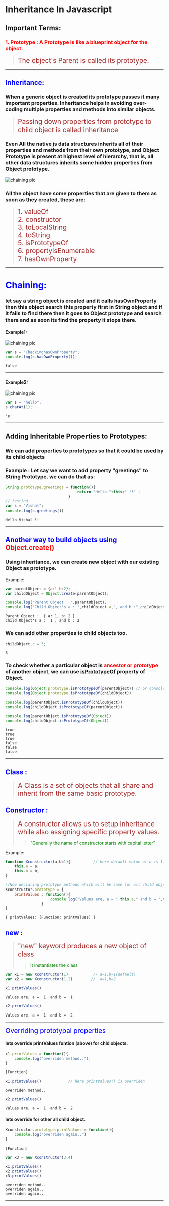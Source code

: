 
# Inheritance In Javascript 

## Important Terms:

### <span style="color:red;">1. Prototype : A Prototype is like a blueprint object for the object. </span>
> <span style="color:brown;font-size:1.5em">The object's Parent is called its prototype.</span>


___

## <span style="color:blue;font-size:1em">Inheritance:</span>

### **When a generic object is created its prototype passes it many important properties. Inheritance helps in avoiding over-coding multiple properties and methods into similar objects.**
> <span style="color:brown;font-size:1.5em">Passing down properties from prototype to child object is called inheritance</span>


### Even All the native js data structures inherits all of their properties and methods from their own prototype, and Object Prototype is present at highest level of hierarchy, that is, all other data structures inherits some hidden properties from Object prototype.

![chaining pic](./img/img3.png "chaining")

### All the object have some properties that are given to them as soon as they created, these are:

> <a name="valueOf"></a><span style="color:brown;font-size:1.5em">1. valueOf</span><br>
> <a name="constructor"></a><span style="color:brown;font-size:1.5em">2. constructor</span><br>
> <a name="toLocalString"></a><span style="color:brown;font-size:1.5em">3. toLocalString</span><br>
> <a name="toString"></a><span style="color:brown;font-size:1.5em">4. toString</span><br>
> <a name="isPrototypeOf"></a><span style="color:brown;font-size:1.5em">5. isPrototypeOf</span><br>
> <a name="propertyIsEnumerable"></a><span style="color:brown;font-size:1.5em">6. propertyIsEnumerable</span><br>
> <a name="hasOwnProperty"></a><span style="color:brown;font-size:1.5em">7. hasOwnProperty</span><br>

______

# <span style="color:blue;font-size:1em">Chaining:</span>

### let say a string object is created and it calls **hasOwnProperty** then this object search this property first in String object  and if it fails to find there then it goes to Object prototype and search there and as soon its find the property it stops there.


#### Example1:
![chaining pic](./img/img1.png "chaining")


```javascript
var s = "CheckinghasOwnProperty";
console.log(s.hasOwnProperty());
```

    false
    

---
#### Example2:
![chaining pic](./img/img2.png "chaining")


```javascript
var s = "hello";
s.charAt(1);
```




    'e'



---

## Adding Inheritable Properties to Prototypes:

### We can add properties to prototypes so that it could be used by its child objects

### Example : Let say we want to add property "greetings" to String Prototype. we can do that as:


```javascript
String.prototype.greetings = function(){
                                return "Hello "+this+" !!" ; 
                            }
// testing
var s = "Vishal";
console.log(s.greetings())
```

    Hello Vishal !!
    

---

## <span style="color:blue;">Another way to build objects using</span> <span style="color:red;">Object.create()</span>

### Using inheritance, we can create new object with our existing Object as prototype.
Example:


```javascript
var parentObject = {a:1,b:2};
var childObject = Object.create(parentObject);

console.log("Parent Object : ",parentObject);
console.log("Child Object's a : ",childObject.a,", and b :",childObject.b);
```

    Parent Object :  { a: 1, b: 2 }
    Child Object's a :  1 , and b : 2
    

### We can add other properties to child objects too.


```javascript
childObject.c = 3;
```




    3



### To check whether a particular object is <span style="color:red;">ancestor or prototype </span> of another object, we can use  [isPrototypeOf](#isPrototypeOf)  property of Object.


```javascript
console.log(Object.prototype.isPrototypeOf(parentObject)) // or console.log(Object.isPrototypeOf(parentObject))
console.log(Object.prototype.isPrototypeOf(childObject))

console.log(parentObject.isPrototypeOf(childObject))
console.log(childObject.isPrototypeOf(parentObject))

console.log(parentObject.isPrototypeOf(Object))
console.log(childObject.isPrototypeOf(Object))
```

    true
    true
    true
    false
    false
    false
    

---
## <span style="color:blue;">Class :</span> 
> <span style="color:brown;font-size:1.5em">A Class is a set of objects that all share and inherit from the same basic prototype.</span>

## <span style="color:blue;">Constructor :</span> 
> <span style="color:brown;font-size:1.5em">A constructor allows us to setup inheritance while also assigning specific property values.</span>
>> <span style="color:green;font-size:1em">"Generally the name of constructor starts with capital letter"</span>

Example:


```javascript
function Xconstructor(a,b=1){          // here default value of b is 1.
    this.a = a;
    this.b = b;
}

//Now declaring prototype methods which will be same for all child objects:
Xconstructor.prototype = {
    printValues : function(){
                    console.log("Values are, a = ",this.a," and b = ",this.b);
                }
}
```




    { printValues: [Function: printValues] }



## <span style="color:blue;">new :</span> 
> <span style="color:brown;font-size:1.5em">"new" keyword produces a new object of class</span>
>> <span style="color:green;font-size:1em">It instantiates the class</span>


```javascript
var x1 = new Xconstructor(1)           // a=1,b=1(default)
var x2 = new Xconstructor(1,2)        //  a=1,b=2

x1.printValues()
```

    Values are, a =  1  and b =  1
    


```javascript
x2.printValues()
```

    Values are, a =  1  and b =  2
    

---

<span style="color:blue;font-size:1.5em">Overriding prototypal properties</span>

#### lets override printValues funtion (above) for chld objects.


```javascript
x1.printValues = function(){
    console.log("overriden method..");
}
```




    [Function]




```javascript
x1.printValues()            // here printValues() is overriden
```

    overriden method..
    


```javascript
x2.printValues()
```

    Values are, a =  1  and b =  2
    

#### lets override for other all child object.


```javascript
Xconstructor.prototype.printValues = function(){
    console.log("overriden again..")
}
```




    [Function]




```javascript
var x3 = new Xconstructor(3,4)
```


```javascript
x1.printValues()
x2.printValues()
x3.printValues()
```

    overriden method..
    overriden again..
    overriden again..
    

<hr/>
